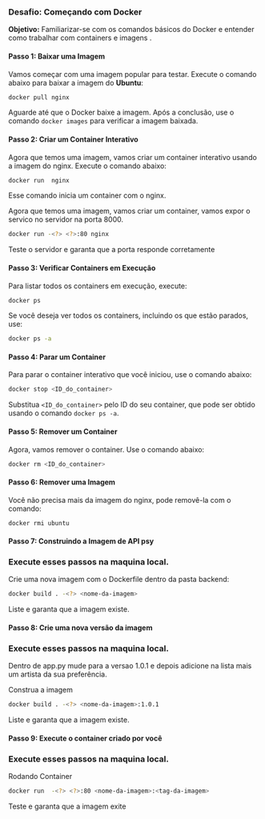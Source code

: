### Desafio: **Começando com Docker**

**Objetivo:** Familiarizar-se com os comandos básicos do Docker e entender como trabalhar com containers e imagens .

#### Passo 1: Baixar uma Imagem

Vamos começar com uma imagem popular para testar. Execute o comando abaixo para baixar a imagem do **Ubuntu**:

```bash
docker pull nginx
```

Aguarde até que o Docker baixe a imagem. Após a conclusão, use o comando `docker images` para verificar a imagem baixada.

#### Passo 2: Criar um Container Interativo

Agora que temos uma imagem, vamos criar um container interativo usando a imagem do nginx. Execute o comando abaixo:

```bash
docker run  nginx
```

Esse comando inicia um container com o nginx.

Agora que temos uma imagem, vamos criar um container, vamos expor o servico no servidor na porta 8000.
```bash
docker run -<?> <?>:80 nginx
```

Teste o servidor e garanta que a porta responde corretamente

#### Passo 3: Verificar Containers em Execução

Para listar todos os containers em execução, execute:

```bash
docker ps
```

Se você deseja ver todos os containers, incluindo os que estão parados, use:

```bash
docker ps -a
```

#### Passo 4: Parar um Container

Para parar o container interativo que você iniciou, use o comando abaixo:

```bash
docker stop <ID_do_container>
```

Substitua `<ID_do_container>` pelo ID do seu container, que pode ser obtido usando o comando `docker ps -a`.

#### Passo 5: Remover um Container

Agora, vamos remover o container. Use o comando abaixo:

```bash
docker rm <ID_do_container>
```

#### Passo 6: Remover uma Imagem

Você não precisa mais da imagem do nginx, pode removê-la com o comando:

```bash
docker rmi ubuntu
```
#### Passo 7: Construindo a Imagem de API psy
### Execute esses passos na maquina local.


Crie uma nova imagem com o Dockerfile dentro da pasta backend:

```bash
docker build . -<?> <nome-da-imagem>
```

Liste e garanta que a imagem existe.

#### Passo 8: Crie uma nova versão da imagem
### Execute esses passos na maquina local.


Dentro de app.py mude para a versao 1.0.1 e depois adicione na lista mais um artista da sua preferência.

Construa a imagem
```bash
docker build . -<?> <nome-da-imagem>:1.0.1
```

Liste e garanta que a imagem existe.

#### Passo 9: Execute o container criado por você
### Execute esses passos na maquina local.

Rodando Container
```bash
docker run  -<?> <?>:80 <nome-da-imagem>:<tag-da-imagem>
```
Teste e garanta que a imagem exite